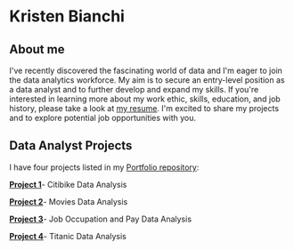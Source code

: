 # Kristen Bianchi
## About me
I've recently discovered the fascinating world of data and I'm eager to join the data analytics workforce. My aim is to secure an entry-level position as a data analyst and to further develop and expand my skills. If you're interested in learning more about my work ethic, skills, education, and job history, please take a look at [my resume](https://github.com/Scara98/Portfolio/blob/main/Resume2024.pdf). I'm excited to share my projects and to explore potential job opportunities with you.

## Data Analyst Projects
I have four projects listed in my [Portfolio repository](https://github.com/Scara98/Portfolio/tree/main):

   
  
  **[Project 1](https://github.com/Scara98/Portfolio/blob/main/Project%201.md)**- Citibike Data Analysis

  
  
  

  


 **[Project 2](https://github.com/Scara98/Portfolio/blob/main/Project%202.md)**- Movies Data Analysis

 
 

 



   
   **[Project 3](https://github.com/Scara98/Portfolio/blob/main/Project%203%.md)**- Job Occupation and Pay Data Analysis









   **[Project 4](https://github.com/Scara98/Portfolio/blob/main/Project%204.md)**- Titanic Data Analysis

   
   
 
   
  




